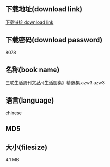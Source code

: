 ## 下载地址(download link)
[下载链接 download link](https://tutu365.netlify.app/?s=%E4%B8%89%E8%81%94%E7%94%9F%E6%B4%BB%E5%91%A8%E5%88%8A%E6%96%87%E4%B8%9B%C2%B7%E3%80%8A%E7%94%9F%E6%B4%BB%E5%9C%86%E6%A1%8C%E3%80%8B%E7%B2%BE%E9%80%89%E9%9B%86.azw3)

## 下载密码(download password)
8078

## 名称(book name)
三联生活周刊文丛·《生活圆桌》精选集.azw3.azw3

## 语言(language)
chinese

## MD5


## 大小(filesize)
4.1 MB
